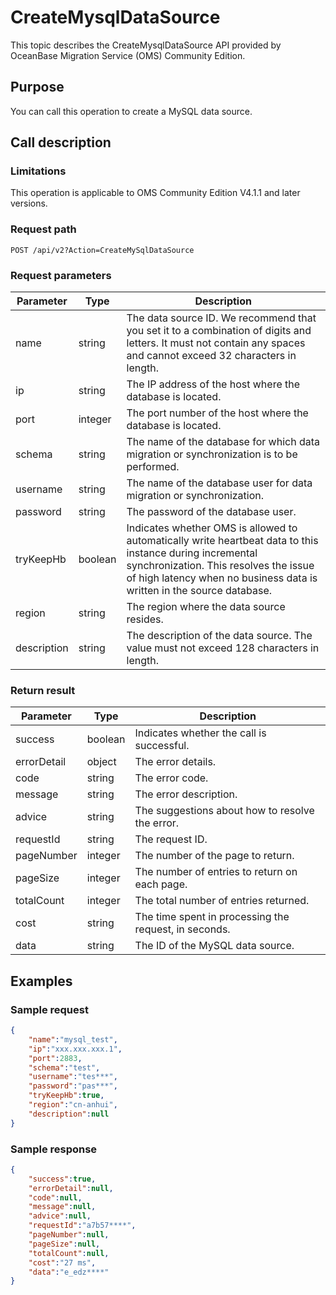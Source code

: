 
# CreateMysqlDataSource

This topic describes the CreateMysqlDataSource API provided by OceanBase Migration Service (OMS) Community Edition.

## Purpose

You can call this operation to create a MySQL data source.

## Call description

### Limitations

This operation is applicable to OMS Community Edition V4.1.1 and later versions.

### Request path

`POST /api/v2?Action=CreateMySqlDataSource`

### Request parameters

| Parameter | Type | Description |
|------------|------------------|------------------------|
| name | string | The data source ID. We recommend that you set it to a combination of digits and letters. It must not contain any spaces and cannot exceed 32 characters in length.  |
| ip | string | The IP address of the host where the database is located.  |
| port | integer | The port number of the host where the database is located.  |
| schema | string | The name of the database for which data migration or synchronization is to be performed.  |
| username | string | The name of the database user for data migration or synchronization.  |
| password | string | The password of the database user.  |
| tryKeepHb | boolean | Indicates whether OMS is allowed to automatically write heartbeat data to this instance during incremental synchronization. This resolves the issue of high latency when no business data is written in the source database.  |
| region | string | The region where the data source resides.  |
| description | string | The description of the data source. The value must not exceed 128 characters in length.  |

### Return result

| Parameter | Type | Description |
|------------|------------------|------------------------|
| success | boolean | Indicates whether the call is successful.  |
| errorDetail | object | The error details.  |
| code | string | The error code.  |
| message | string | The error description.  |
| advice | string | The suggestions about how to resolve the error.  |
| requestId | string | The request ID.  |
| pageNumber | integer | The number of the page to return.  |
| pageSize | integer | The number of entries to return on each page.  |
| totalCount | integer | The total number of entries returned.  |
| cost | string | The time spent in processing the request, in seconds.  |
| data | string | The ID of the MySQL data source.  |

## Examples

### Sample request

```JSOn
{
    "name":"mysql_test",
    "ip":"xxx.xxx.xxx.1",
    "port":2883,
    "schema":"test",
    "username":"tes***",
    "password":"pas***",
    "tryKeepHb":true,
    "region":"cn-anhui",
    "description":null
}
```

### Sample response

```JSON
{
    "success":true,
    "errorDetail":null,
    "code":null,
    "message":null,
    "advice":null,
    "requestId":"a7b57****",
    "pageNumber":null,
    "pageSize":null,
    "totalCount":null,
    "cost":"27 ms",
    "data":"e_edz****"
}
```
